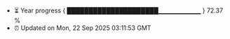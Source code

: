 - ⏳ Year progress { █████████████████████▁▁▁▁▁▁▁▁▁ } 72.37 %
- ⏰ Updated on Mon, 22 Sep 2025 03:11:53 GMT

